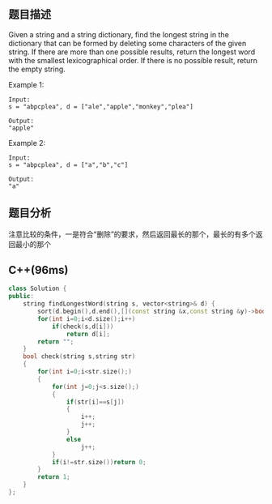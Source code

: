 ## 题目描述
Given a string and a string dictionary, find the longest string in the dictionary that can be formed by deleting some characters of the given string. If there are more than one possible results, return the longest word with the smallest lexicographical order. If there is no possible result, return the empty string.

Example 1:
```
Input:
s = "abpcplea", d = ["ale","apple","monkey","plea"]

Output: 
"apple"
```
Example 2:
```
Input:
s = "abpcplea", d = ["a","b","c"]

Output: 
"a"
```
## 题目分析
注意比较的条件，一是符合“删除”的要求，然后返回最长的那个，最长的有多个返回最小的那个
## C++(96ms)
```cpp
class Solution {
public:
    string findLongestWord(string s, vector<string>& d) {
        sort(d.begin(),d.end(),[](const string &x,const string &y)->bool{return x.size()==y.size()?x<y:x.size()>y.size();});
        for(int i=0;i<d.size();i++)
            if(check(s,d[i]))
                return d[i];
        return "";
    }
    bool check(string s,string str)
    {
        for(int i=0;i<str.size();)
        {
            for(int j=0;j<s.size();)
            {
                if(str[i]==s[j])
                {
                    i++;
                    j++;
                }
                else
                    j++;
            }
            if(i!=str.size())return 0;
        }
        return 1;
    }
};
```
